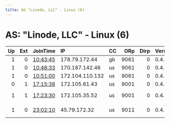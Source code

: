 ```yaml
---
title: AS "Linode, LLC" - Linux (6)
---
```


# AS: "Linode, LLC" - Linux (6)

|   Up |   Ext | JoinTime                                                                                              | IP              | CC   |   ORp |   Dirp | Version   | Contact                      | Nickname       |   eFamMembers |
|-----:|------:|:------------------------------------------------------------------------------------------------------|:----------------|:-----|------:|-------:|:----------|:-----------------------------|:---------------|--------------:|
|    1 |     0 | [10:43:45](https://nusenu.github.io/OrNetStats/w/relay/33B59A34264BD828108EE67498F29A5FAF9228BB.html) | 178.79.172.44   | gb   |  9061 |      0 | 0.4.7.7   | asdfg@asdfg.tor              | myTorRelay1234 |             1 |
|    1 |     0 | [10:48:33](https://nusenu.github.io/OrNetStats/w/relay/0475C0AB16CAECE112E623EA7005606A8E5CF498.html) | 170.187.142.46  | us   |  9061 |      0 | 0.4.7.7   | asdfg@asdfg.tor              | myTorRelay1234 |             1 |
|    1 |     0 | [10:51:00](https://nusenu.github.io/OrNetStats/w/relay/D32151B8CF9C08BC3A6FDF2B930572EA4D75F6C4.html) | 172.104.110.132 | us   |  9061 |      0 | 0.4.7.7   | asdfg@asdfg.tor              | myTorRelay1234 |             1 |
|    0 |     1 | [17:15:38](https://nusenu.github.io/OrNetStats/w/relay/2B52585A1222DD59A1581D48FCF7E6A7E695608D.html) | 172.105.61.43   | us   |  9001 |      0 | 0.4.7.7   | abottor@proton.me            | pingpongballs  |             1 |
|    1 |     1 | [17:23:30](https://nusenu.github.io/OrNetStats/w/relay/9560B63AB2CF3589537D29BD360F5035DB8F4EFB.html) | 172.105.35.52   | us   |  9001 |      0 | 0.4.7.7   | abottor at proton dot me     | ppbrelay       |             1 |
|    1 |     0 | [23:02:10](https://nusenu.github.io/OrNetStats/w/relay/A47243DAA91EE2A6F0153DFF2277EDEA7B82141E.html) | 45.79.172.32    | us   |  9011 |      0 | 0.4.7.7   | DarkTech &lt;webmaster@darkt | DarkTechTor1   |             1 |

